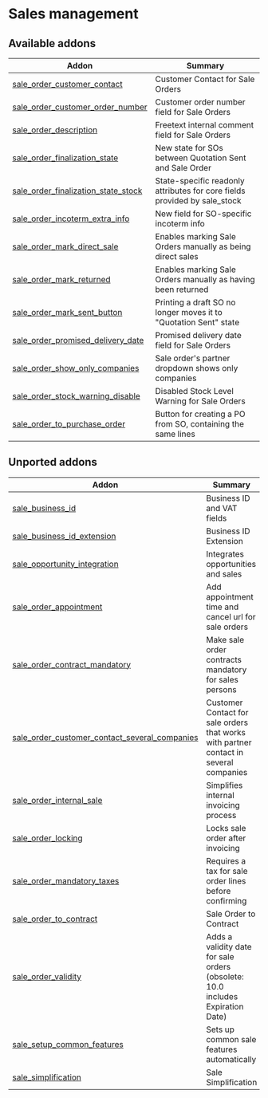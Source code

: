 Sales management
================

[//]: # (addons)

Available addons
----------------
**Addon** | **Summary**
--- | ---
[sale_order_customer_contact](sale_order_customer_contact/) | Customer Contact for Sale Orders
[sale_order_customer_order_number](sale_order_customer_order_number/) | Customer order number field for Sale Orders
[sale_order_description](sale_order_description/) | Freetext internal comment field for Sale Orders
[sale_order_finalization_state](sale_order_finalization_state/) | New state for SOs between Quotation Sent and Sale Order
[sale_order_finalization_state_stock](sale_order_finalization_state_stock/) | State-specific readonly attributes for core fields provided by sale_stock
[sale_order_incoterm_extra_info](sale_order_incoterm_extra_info/) | New field for SO-specific incoterm info
[sale_order_mark_direct_sale](sale_order_mark_direct_sale/) | Enables marking Sale Orders manually as being direct sales
[sale_order_mark_returned](sale_order_mark_returned/) | Enables marking Sale Orders manually as having been returned
[sale_order_mark_sent_button](sale_order_mark_sent_button/) | Printing a draft SO no longer moves it to "Quotation Sent" state
[sale_order_promised_delivery_date](sale_order_promised_delivery_date/) | Promised delivery date field for Sale Orders
[sale_order_show_only_companies](sale_order_show_only_companies/) | Sale order's partner dropdown shows only companies
[sale_order_stock_warning_disable](sale_order_stock_warning_disable/) | Disabled Stock Level Warning for Sale Orders
[sale_order_to_purchase_order](sale_order_to_purchase_order/) | Button for creating a PO from SO, containing the same lines

Unported addons
---------------
**Addon** | **Summary**
--- | ---
[sale_business_id](sale_business_id/) | Business ID and VAT fields
[sale_business_id_extension](sale_business_id_extension/) | Business ID Extension
[sale_opportunity_integration](sale_opportunity_integration/) | Integrates opportunities and sales
[sale_order_appointment](sale_order_appointment/) | Add appointment time and cancel url for sale orders
[sale_order_contract_mandatory](sale_order_contract_mandatory/) | Make sale order contracts mandatory for sales persons
[sale_order_customer_contact_several_companies](sale_order_customer_contact_several_companies/) | Customer Contact for sale orders that works with partner contact in several companies
[sale_order_internal_sale](sale_order_internal_sale/) | Simplifies internal invoicing process
[sale_order_locking](sale_order_locking/) | Locks sale order after invoicing
[sale_order_mandatory_taxes](sale_order_mandatory_taxes/) | Requires a tax for sale order lines before confirming
[sale_order_to_contract](sale_order_to_contract/) | Sale Order to Contract
[sale_order_validity](sale_order_validity/) | Adds a validity date for sale orders (obsolete: 10.0 includes Expiration Date)
[sale_setup_common_features](sale_setup_common_features/) | Sets up common sale features automatically
[sale_simplification](sale_simplification/) | Sale Simplification